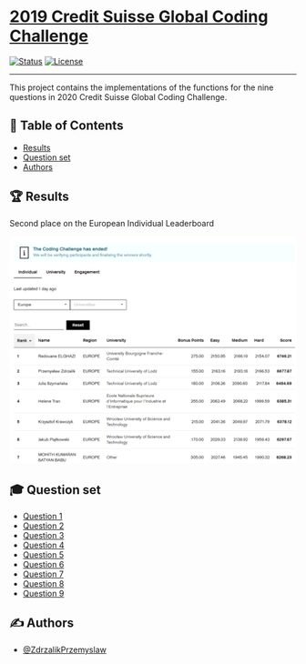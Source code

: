 # [2019 Credit Suisse Global Coding Challenge](https://www.credit-suisse.com/pwp/hr/en/codingchallenge/#/)


[![Status](https://img.shields.io/badge/status-finished-%2300b4f0.svg)]()
[![License](https://img.shields.io/badge/license-MIT-blue.svg)](LICENSE.md)

</div>

---

<p align="left"> 
This project contains the implementations of the functions for the nine questions in 2020 Credit Suisse Global Coding Challenge. 
    <br> 
</p>

## 📝 Table of Contents
- [Results](#results)
- [Question set](#question_set)
- [Authors](#authors)

## 🏆 Results <a name = "results"></a>

Second place on the European Individual Leaderboard

<div align="center">
    <img src="https://github.com/ZdrzalikPrzemyslaw/2020-Credit-Suisse-Global-Coding-Challenge/blob/master/Results/Europe.png" alt="result_page" >
</div>


## 🎓 Question set <a name = "question_set"></a>

- [Question 1](https://github.com/ZdrzalikPrzemyslaw/2020-Credit-Suisse-Global-Coding-Challenge/tree/master/Question1)
- [Question 2](https://github.com/ZdrzalikPrzemyslaw/2020-Credit-Suisse-Global-Coding-Challenge/tree/master/Question2)
- [Question 3](https://github.com/ZdrzalikPrzemyslaw/2020-Credit-Suisse-Global-Coding-Challenge/tree/master/Question3)
- [Question 4](https://github.com/ZdrzalikPrzemyslaw/2020-Credit-Suisse-Global-Coding-Challenge/tree/master/Question4)
- [Question 5](https://github.com/ZdrzalikPrzemyslaw/2020-Credit-Suisse-Global-Coding-Challenge/tree/master/Question5)
- [Question 6](https://github.com/ZdrzalikPrzemyslaw/2020-Credit-Suisse-Global-Coding-Challenge/tree/master/Question6)
- [Question 7](https://github.com/ZdrzalikPrzemyslaw/2020-Credit-Suisse-Global-Coding-Challenge/tree/master/Question7)
- [Question 8](https://github.com/ZdrzalikPrzemyslaw/2020-Credit-Suisse-Global-Coding-Challenge/tree/master/Question8)
- [Question 9](https://github.com/ZdrzalikPrzemyslaw/2020-Credit-Suisse-Global-Coding-Challenge/tree/master/Question9)

## ✍️ Authors <a name = "authors"></a>

- [@ZdrzalikPrzemyslaw](https://github.com/ZdrzalikPrzemyslaw)
